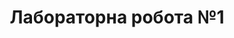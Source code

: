 ---
title: "Лабораторна робота №1"
topic: "Мова гіпертекстової розмітки сайту HTML-5"
fileLink: "labs/lab-1/ІС12-Снігур-Павло-Лаб1-Вар103.docx"
routeLink: "/lab-1"
---